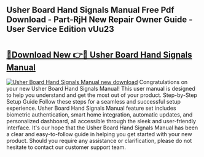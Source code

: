 ## Usher Board Hand Signals Manual Free Pdf Download - Part-RjH New Repair Owner Guide - User Service Edition vUu23

# <h2><a href="http://bc60309.oget.top/?id=Usher+Board+Hand+Signals+Manual">🔗Download New 👉🔴 Usher Board Hand Signals Manual</a></h2>

[![Usher Board Hand Signals Manual new download](https://i.imgur.com/5g1atiW.png)](http://bc60309.oget.top/?id=Usher+Board+Hand+Signals+Manual)
Congratulations on your new Usher Board Hand Signals Manual! This user manual is designed to help you understand and get the most out of your product. Step-by-Step Setup Guide Follow these steps for a seamless and successful setup experience. Usher Board Hand Signals Manual feature set includes biometric authentication, smart home integration, automatic updates, and personalized dashboard, all accessible through the sleek and user-friendly interface. It's our hope that the Usher Board Hand Signals Manual has been a clear and easy-to-follow guide in helping you get started with your new product. Should you require any assistance or clarification, please do not hesitate to contact our customer support team.
